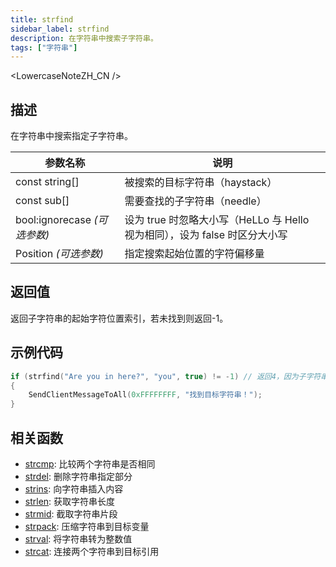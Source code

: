 ```yaml
---
title: strfind
sidebar_label: strfind
description: 在字符串中搜索子字符串。
tags: ["字符串"]
---
```


<LowercaseNoteZH_CN />

## 描述

在字符串中搜索指定子字符串。

| 参数名称                     | 说明                                                                       |
| ---------------------------- | -------------------------------------------------------------------------- |
| const string[]               | 被搜索的目标字符串（haystack）                                             |
| const sub[]                  | 需要查找的子字符串（needle）                                               |
| bool:ignorecase _(可选参数)_ | 设为 true 时忽略大小写（HeLLo 与 Hello 视为相同），设为 false 时区分大小写 |
| Position _(可选参数)_        | 指定搜索起始位置的字符偏移量                                               |

## 返回值

返回子字符串的起始字符位置索引，若未找到则返回-1。

## 示例代码

```c
if (strfind("Are you in here?", "you", true) != -1) // 返回4，因为子字符串'you'的起始位置在索引4
{
    SendClientMessageToAll(0xFFFFFFFF, "找到目标字符串！");
}
```

## 相关函数

- [strcmp](strcmp): 比较两个字符串是否相同
- [strdel](strdel): 删除字符串指定部分
- [strins](strins): 向字符串插入内容
- [strlen](strlen): 获取字符串长度
- [strmid](strmid): 截取字符串片段
- [strpack](strpack): 压缩字符串到目标变量
- [strval](strval): 将字符串转为整数值
- [strcat](strcat): 连接两个字符串到目标引用
